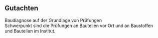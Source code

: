 ## Gutachten

Baudiagnose auf der Grundlage von Prüfungen  
Schwerpunkt sind die Prüfungen an Bauteilen vor Ort und an Baustoffen und Bauteilen im Institut. 
